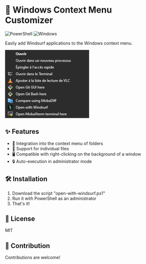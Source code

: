 # 🚀 Windows Context Menu Customizer

![PowerShell](https://img.shields.io/badge/PowerShell-%235391FE.svg?style=for-the-badge&logo=powershell&logoColor=white)
![Windows](https://img.shields.io/badge/Windows-0078D6?style=for-the-badge&logo=windows&logoColor=white)

Easily add Windsurf applications to the Windows context menu.

![Screenshot](./ws.png)

## ✨ Features

- 📁 Integration into the context menu of folders
- 📄 Support for individual files
- 🖥️ Compatible with right-clicking on the background of a window
- 🔒 Auto-execution in administrator mode

## 🛠️ Installation

1. Download the script "open-with-windsurf.ps1"
2. Run it with PowerShell as an administrator
3. That's it!

## 📜 License

MIT

## 🤝 Contribution

Contributions are welcome!
